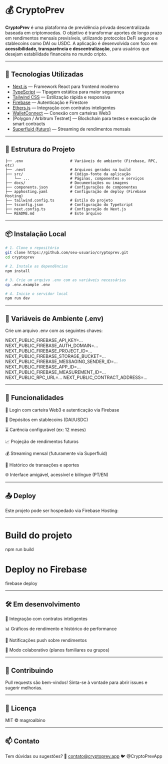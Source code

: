 # 💰 CryptoPrev

**CryptoPrev** é uma plataforma de previdência privada descentralizada baseada em criptomoedas. O objetivo é transformar aportes de longo prazo em rendimentos mensais previsíveis, utilizando protocolos DeFi seguros e stablecoins como DAI ou USDC. A aplicação é desenvolvida com foco em **acessibilidade, transparência e descentralização**, para usuários que desejam estabilidade financeira no mundo cripto.

---

## 🚀 Tecnologias Utilizadas

- [Next.js](https://nextjs.org/) — Framework React para frontend moderno
- [TypeScript](https://www.typescriptlang.org/) — Tipagem estática para maior segurança
- [Tailwind CSS](https://tailwindcss.com/) — Estilização rápida e responsiva
- [Firebase](https://firebase.google.com/) — Autenticação e Firestore
- [Ethers.js](https://docs.ethers.io/) — Integração com contratos inteligentes
- [WalletConnect](https://walletconnect.com/) — Conexão com carteiras Web3
- [Polygon / Arbitrum Testnet] — Blockchain para testes e execução de smart contracts
- [Superfluid (futuro)](https://www.superfluid.finance/) — Streaming de rendimentos mensais

---

## 📁 Estrutura do Projeto
```text
├── .env                     # Variáveis de ambiente (Firebase, RPC, etc)
├── .next                    # Arquivos gerados na build
├── src/                     # Código-fonte da aplicação
│   └── ...                  # Páginas, componentes e serviços
├── docs/                    # Documentações ou imagens
├── components.json          # Configurações de componentes
├── apphosting.yaml          # Configuração de deploy (Firebase Hosting)
├── tailwind.config.ts       # Estilo do projeto
├── tsconfig.json            # Configuração do TypeScript
├── next.config.ts           # Configuração do Next.js
└── README.md                # Este arquivo
```

---

## 📦 Instalação Local

```bash
# 1. Clone o repositório
git clone https://github.com/seu-usuario/cryptoprev.git
cd cryptoprev

# 2. Instale as dependências
npm install

# 3. Crie um arquivo .env com as variáveis necessárias
cp .env.example .env

# 4. Inicie o servidor local
npm run dev
```

---

## 🔐 Variáveis de Ambiente (.env)
Crie um arquivo .env com as seguintes chaves:

NEXT_PUBLIC_FIREBASE_API_KEY=...
NEXT_PUBLIC_FIREBASE_AUTH_DOMAIN=...
NEXT_PUBLIC_FIREBASE_PROJECT_ID=...
NEXT_PUBLIC_FIREBASE_STORAGE_BUCKET=...
NEXT_PUBLIC_FIREBASE_MESSAGING_SENDER_ID=...
NEXT_PUBLIC_FIREBASE_APP_ID=...
NEXT_PUBLIC_FIREBASE_MEASUREMENT_ID=...
NEXT_PUBLIC_RPC_URL=...
NEXT_PUBLIC_CONTRACT_ADDRESS=...

---

## 📲 Funcionalidades

🔐 Login com carteira Web3 e autenticação via Firebase

💸 Depósitos em stablecoins (DAI/USDC)

⏳ Carência configurável (ex: 12 meses)

📈 Projeção de rendimentos futuros

💰 Streaming mensal (futuramente via Superfluid)

🧾 Histórico de transações e aportes

🌐 Interface amigável, acessível e bilíngue (PT/EN)

---

## 📤 Deploy
Este projeto pode ser hospedado via Firebase Hosting:

---

# Build do projeto
npm run build

# Deploy no Firebase
firebase deploy

---

## 🛠️ Em desenvolvimento
🔄 Integração com contratos inteligentes

📊 Gráficos de rendimento e histórico de performance

🔔 Notificações push sobre rendimentos

👥 Modo colaborativo (planos familiares ou grupos)

---

## 🤝 Contribuindo
Pull requests são bem-vindos! Sinta-se à vontade para abrir issues e sugerir melhorias.

---

## 📄 Licença
MIT © magroalbino

---

## 📫 Contato
Tem dúvidas ou sugestões?
📧 contato@cryptoprev.app
🐦 @CryptoPrevApp
